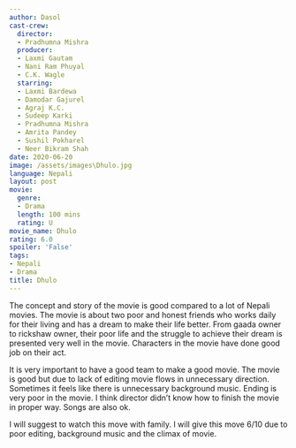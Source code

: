 ```yaml
---
author: Dasol
cast-crew:
  director:
  - Pradhumna Mishra
  producer:
  - Laxmi Gautam
  - Nani Ram Phuyal
  - C.K. Wagle
  starring:
  - Laxmi Bardewa
  - Damodar Gajurel
  - Agraj K.C.
  - Sudeep Karki
  - Pradhumna Mishra
  - Amrita Pandey
  - Sushil Pokharel
  - Neer Bikram Shah
date: 2020-06-20
image: /assets/images\Dhulo.jpg
language: Nepali
layout: post
movie:
  genre:
  - Drama
  length: 100 mins
  rating: U
movie_name: Dhulo
rating: 6.0
spoiler: 'False'
tags:
- Nepali
- Drama
title: Dhulo
---
```


The concept and story of the movie is good compared to a lot of Nepali movies. The movie is about two poor and honest friends who works daily for their living and has a dream to make their life better. From gaada owner to rickshaw owner, their poor life and the struggle to achieve their dream is presented very well in the movie. Characters in the movie have done good job on their act. 

It is very important to have a good team to make a good movie. The movie is good but due to lack of editing movie flows in unnecessary direction. Sometimes it feels like there is unnecessary background music. Ending is very poor in the movie. I think director didn’t know how to finish the movie in proper way. Songs are also ok. 

I will suggest to watch this move with family. I will give this move 6/10 due to poor editing, background music and the climax of movie.